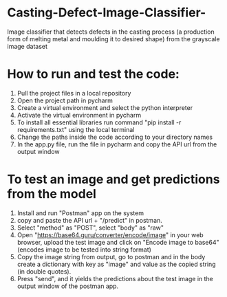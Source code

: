 # Casting-Defect-Image-Classifier-
Image classifier that detects defects in the casting process (a production form of melting metal and moulding it to desired shape) from the grayscale image dataset 

# How to run and test the code:
1. Pull the project files in a local repository
2. Open the project path in pycharm
3. Create a virtual environment and select the python interpreter
4. Activate the virtual environment in pycharm
5. To install all essential libraries run command "pip install -r requirements.txt" using the local terminal
6. Change the paths inside the code according to your directory names
7. In the app.py file, run the file in pycharm and copy the API url from the output window

# To test an image and get predictions from the model
1. Install and run "Postman" app on the system
2. copy and paste the API url + "/predict" in postman.
3. Select "method" as "POST", select "body" as "raw"
4. Open "https://base64.guru/converter/encode/image" in your web browser, upload the test image and click on "Encode image to base64" (encodes image to be tested into string format)
5. Copy the image string from output, go to postman and in the body create a dictionary with key as "image" and value as the copied string (in double quotes).
6. Press "send", and it yields the predictions about the test image in the output window of the postman app.
